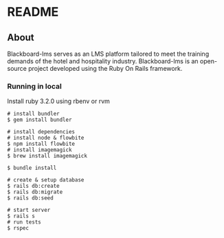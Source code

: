 # README

## About 
Blackboard-lms serves as an LMS platform tailored to meet the training demands of the hotel and hospitality industry. Blackboard-lms is an open-source project developed using the Ruby On Rails framework.

### Running in local

Install ruby 3.2.0 using rbenv or rvm

```
# install bundler
$ gem install bundler

# install dependencies
# install node & flowbite
$ npm install flowbite
# install imagemagick
$ brew install imagemagick

$ bundle install

# create & setup database
$ rails db:create
$ rails db:migrate
$ rails db:seed

# start server
$ rails s
# run tests
$ rspec 
```